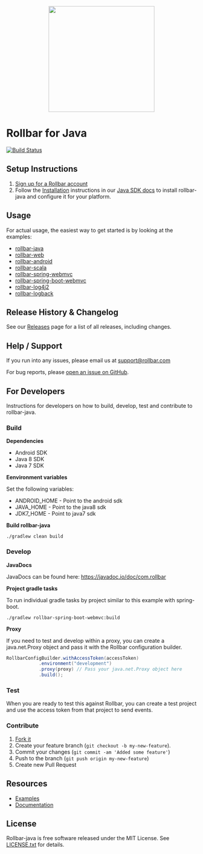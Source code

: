 <p align="center">
    <a href="https://rollbar.com" target="_blank" align="center">
        <img src="https://rollbar.com/assets/media/rollbar-logo-color-horiz.png" width="280">
    </a>
<br/>
    <h1>Rollbar for Java</h1>
</p>

[![Build Status](https://travis-ci.org/rollbar/rollbar-java.svg?branch=master)](https://travis-ci.org/rollbar/rollbar-java)


## Setup Instructions

1. [Sign up for a Rollbar account](https://rollbar.com/signup)
2. Follow the [Installation](https://docs.rollbar.com/docs/java#section-installation) instructions in our [Java SDK docs](https://docs.rollbar.com/docs/java) to install rollbar-java and configure it for your platform.
 
## Usage

For actual usage, the easiest way to get started is by looking at the examples:

- [rollbar-java](https://github.com/rollbar/rollbar-java/tree/master/examples/rollbar-java)
- [rollbar-web](https://github.com/rollbar/rollbar-java/tree/master/examples/rollbar-web)
- [rollbar-android](https://github.com/rollbar/rollbar-java/tree/master/examples/rollbar-android)
- [rollbar-scala](https://github.com/rollbar/rollbar-java/tree/master/examples/rollbar-scala)
- [rollbar-spring-webmvc](https://github.com/rollbar/rollbar-java/tree/master/examples/rollbar-spring-webmvc)
- [rollbar-spring-boot-webmvc](https://github.com/rollbar/rollbar-java/tree/master/examples/rollbar-spring-boot-webmvc)
- [rollbar-log4j2](https://github.com/rollbar/rollbar-java/tree/master/examples/rollbar-log4j2)
- [rollbar-logback](https://github.com/rollbar/rollbar-java/tree/master/examples/rollbar-logback)

## Release History & Changelog

See our [Releases](https://github.com/rollbar/rollbar-java/releases) page for a list of all releases, including changes.
 
## Help / Support

If you run into any issues, please email us at [support@rollbar.com](mailto:support@rollbar.com)

For bug reports, please [open an issue on GitHub](https://github.com/rollbar/rollbar-java/issues/new).

## For Developers

Instructions for developers on how to build, develop, test and contribute to rollbar-java.

### Build
**Dependencies**
* Android SDK
* Java 8 SDK
* Java 7 SDK

**Eenvironment variables**

Set the following variables:
* ANDROID_HOME - Point to the android sdk
* JAVA_HOME - Point to the java8 sdk
* JDK7_HOME - Point to java7 sdk

**Build rollbar-java**
```shell script
./gradlew clean build
```

### Develop

**JavaDocs**

JavaDocs can be found here: https://javadoc.io/doc/com.rollbar

**Project gradle tasks**

To run individual gradle tasks by project similar to this example with spring-boot.

```shell script
./gradlew rollbar-spring-boot-webmvc:build
````

**Proxy**

If you need to test and develop within a proxy, you can create a java.net.Proxy object and pass it with the Rollbar configuration builder.

```java
RollbarConfigBuilder.withAccessToken(accessToken)             
            .environment("development")
            .proxy(proxy) // Pass your java.net.Proxy object here
            .build();
```


### Test

When you are ready to test this against Rollbar, you can create a test project and use the access token from that project to send events.

### Contribute

1. [Fork it](https://github.com/rollbar/rollbar-java)
2. Create your feature branch (```git checkout -b my-new-feature```).
3. Commit your changes (```git commit -am 'Added some feature'```)
4. Push to the branch (```git push origin my-new-feature```)
5. Create new Pull Request

## Resources

* [Examples](https://github.com/rollbar/rollbar-java/tree/master/examples)
* [Documentation](https://docs.rollbar.com/docs/java)

## License

Rollbar-java is free software released under the MIT License. See [LICENSE.txt](LICENSE.txt) for details.
